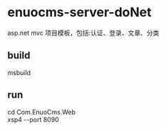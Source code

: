 # enuocms-server-doNet 
asp.net mvc 项目模板，包括:认证、登录、文章、分类  

## build
msbuild

## run
cd Com.EnuoCms.Web  
xsp4 --port 8090